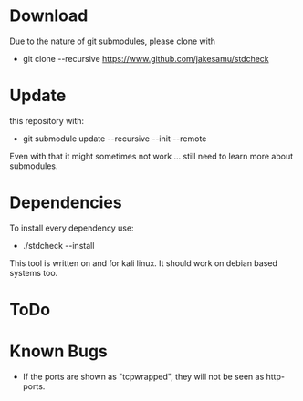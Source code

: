 # Download

Due to the nature of git submodules, please clone with
* git clone --recursive https://www.github.com/jakesamu/stdcheck

# Update

this repository with:
* git submodule update --recursive --init --remote

Even with that it might sometimes not work ... still need to learn more about submodules.

# Dependencies

To install every dependency use:
* ./stdcheck --install

This tool is written on and for kali linux. It should work on debian based systems too.

# ToDo

# Known Bugs
* If the ports are shown as "tcpwrapped", they will not be seen as http-ports.
